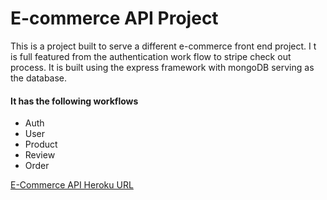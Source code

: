 # E-commerce API Project

This is a project built to serve a different e-commerce front end project. I t is full featured from the authentication work flow to stripe check out process. 
It is built using the express framework with mongoDB serving as the database. 


#### It has the following workflows

 - Auth
 - User
 - Product
 - Review
 - Order

[E-Commerce API Heroku URL](https://e-commerce-api-77.herokuapp.com/)





